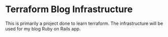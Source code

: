 # Terraform Blog Infrastructure
This is primarily a project done to learn terraform. The infrastructure will be used for my blog Ruby on Rails app.
